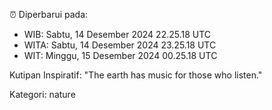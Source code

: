 ⏰ Diperbarui pada:
- WIB: Sabtu, 14 Desember 2024 22.25.18 UTC
- WITA: Sabtu, 14 Desember 2024 23.25.18 UTC
- WIT: Minggu, 15 Desember 2024 00.25.18 UTC

Kutipan Inspiratif:
"The earth has music for those who listen."


Kategori: nature

